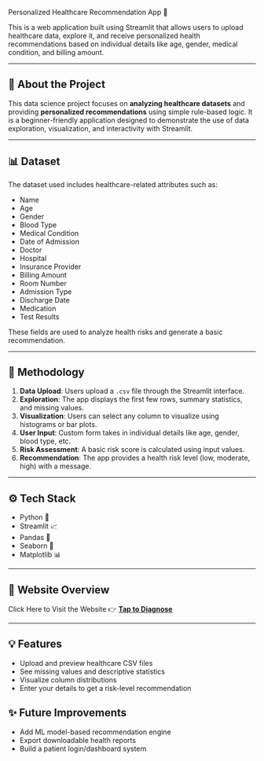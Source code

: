 Personalized Healthcare Recommendation App 🧪

This is a web application built using Streamlit that allows users to upload healthcare data, explore it, and receive personalized health recommendations based on individual details like age, gender, medical condition, and billing amount.

---

## 📌 About the Project

This data science project focuses on **analyzing healthcare datasets** and providing **personalized recommendations** using simple rule-based logic. It is a beginner-friendly application designed to demonstrate the use of data exploration, visualization, and interactivity with Streamlit.

---

## 📊 Dataset

The dataset used includes healthcare-related attributes such as:

* Name
* Age
* Gender
* Blood Type
* Medical Condition
* Date of Admission
* Doctor
* Hospital
* Insurance Provider
* Billing Amount
* Room Number
* Admission Type
* Discharge Date
* Medication
* Test Results

These fields are used to analyze health risks and generate a basic recommendation.

---

## 🧠 Methodology

1. **Data Upload**: Users upload a `.csv` file through the Streamlit interface.
2. **Exploration**: The app displays the first few rows, summary statistics, and missing values.
3. **Visualization**: Users can select any column to visualize using histograms or bar plots.
4. **User Input**: Custom form takes in individual details like age, gender, blood type, etc.
5. **Risk Assessment**: A basic risk score is calculated using input values.
6. **Recommendation**: The app provides a health risk level (low, moderate, high) with a message.

---

## ⚙️ Tech Stack

* Python 🐍
* Streamlit 📈
* Pandas 🐼
* Seaborn 🎨
* Matplotlib 📊

---

## 💽 Website Overview

Click Here to Visit the Website 👉 **[Tap to Diagnose](https://your-streamlit-app-link)**

---

## 💡 Features

* Upload and preview healthcare CSV files
* See missing values and descriptive statistics
* Visualize column distributions
* Enter your details to get a risk-level recommendation

## ✨ Future Improvements

* Add ML model-based recommendation engine
* Export downloadable health reports
* Build a patient login/dashboard system

